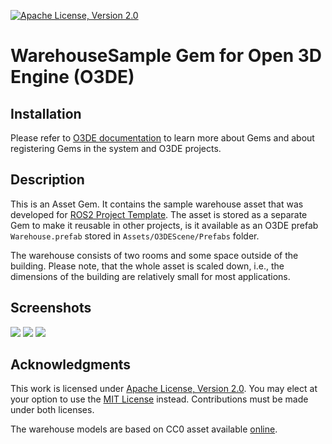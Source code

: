 [![Apache License, Version 2.0][apache_shield]][apache]

# WarehouseSample Gem for Open 3D Engine (O3DE)

## Installation
Please refer to [O3DE documentation](https://docs.o3de.org/docs/user-guide/gems/) to learn more about Gems and about registering Gems in the system and O3DE projects.

## Description
This is an Asset Gem. It contains the sample warehouse asset that was developed for [ROS2 Project Template](https://github.com/o3de/o3de-extras/tree/development/Templates/Ros2ProjectTemplate). The asset is stored as a separate Gem to make it reusable in other projects, is it available as an O3DE prefab `Warehouse.prefab` stored in `Assets/O3DEScene/Prefabs` folder.

The warehouse consists of two rooms and some space outside of the building. Please note, that the whole asset is scaled down, i.e., the dimensions of the building are relatively small for most applications.

## Screenshots
![](docs/images/outside.png)
![](docs/images/inside1.png)
![](docs/images/inside2.png)

## Acknowledgments
This work is licensed under [Apache License, Version 2.0][apache]. You may elect at your option to use the [MIT License][mit] instead. Contributions must be made under both licenses.

The warehouse models are based on CC0 asset available [online](https://www.blendswap.com/blend/21850).

[apache]: https://opensource.org/licenses/Apache-2.0
[mit]: https://opensource.org/licenses/MIT
[apache_shield]: https://img.shields.io/badge/License-Apache_2.0-blue.svg